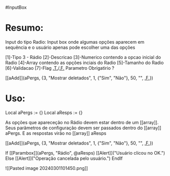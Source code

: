 #InputBox 


# Resumo:
Input do tipo Radio: Input box onde algumas opções aparecem em sequência e o usuário apenas pode escolher uma das opções 

  [1]-Tipo 3 - Rádio
  [2]-Descricao
  [3]-Numerico contendo a opcao inicial do Radio
  [4]-Array contendo as opções inciais do Radio
  [5]-Tamanho do Radio
  [6]-Validacao
  [7]-Flag [.T.]('.T.')/[.F.]('.F.') Parametro Obrigatirio ?


  [[aAdd]](aPergs, {3, "Mostrar deletados", 1, {"Sim", "Não"}, 50, "", [.F.]('.F.')})


# Uso:
 Local aPergs         := {}
 Local aResps         := {}

As opções que apareceção no Rádio devem estar dentro de um [[array]].
Seus parâmetros de configuração devem ser passados dentro do [[array]] aPergs.
E as respostas virão no [[array]] aResps

[[aAdd]](aPergs, {3, "Mostrar deletados", 1, {"Sim", "Não"}, 50, "", [.F.]('.F.')})


  If [[Parambox]](aPergs, "Rádio", @aResps)
    [[Alert]]("Usuário clicou no OK.")
  Else
    [[Alert]]("Operação cancelada pelo usuário.")
  EndIf


![[Pasted image 20240301101450.png]]   






